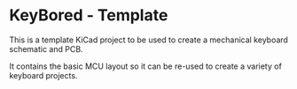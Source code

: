 # KeyBored - Template

This is a template KiCad project to be used to create a
mechanical keyboard schematic and PCB.

It contains the basic MCU layout so it can be re-used
to create a variety of keyboard projects.
